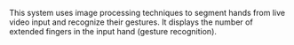 This system uses image processing techniques to segment hands from live video input and recognize their gestures.
It displays the number of extended fingers in the input hand (gesture recognition).
